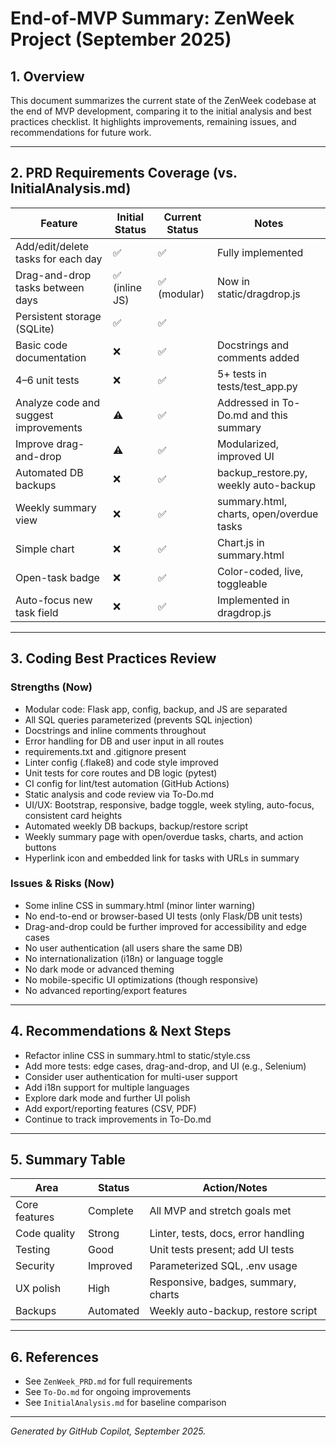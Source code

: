 # End-of-MVP Summary: ZenWeek Project (September 2025)

## 1. Overview
This document summarizes the current state of the ZenWeek codebase at the end of MVP development, comparing it to the initial analysis and best practices checklist. It highlights improvements, remaining issues, and recommendations for future work.

---

## 2. PRD Requirements Coverage (vs. InitialAnalysis.md)

| Feature                                 | Initial Status | Current Status | Notes |
|------------------------------------------|---------------|---------------|-------|
| Add/edit/delete tasks for each day       | ✅            | ✅            | Fully implemented |
| Drag-and-drop tasks between days         | ✅ (inline JS) | ✅ (modular)  | Now in static/dragdrop.js |
| Persistent storage (SQLite)              | ✅            | ✅            | |
| Basic code documentation                 | ❌            | ✅            | Docstrings and comments added |
| 4–6 unit tests                          | ❌            | ✅            | 5+ tests in tests/test_app.py |
| Analyze code and suggest improvements    | ⚠️            | ✅            | Addressed in To-Do.md and this summary |
| Improve drag-and-drop                    | ⚠️            | ✅            | Modularized, improved UI |
| Automated DB backups                     | ❌            | ✅            | backup_restore.py, weekly auto-backup |
| Weekly summary view                      | ❌            | ✅            | summary.html, charts, open/overdue tasks |
| Simple chart                             | ❌            | ✅            | Chart.js in summary.html |
| Open-task badge                          | ❌            | ✅            | Color-coded, live, toggleable |
| Auto-focus new task field                | ❌            | ✅            | Implemented in dragdrop.js |

---

## 3. Coding Best Practices Review

### Strengths (Now)
- Modular code: Flask app, config, backup, and JS are separated
- All SQL queries parameterized (prevents SQL injection)
- Docstrings and inline comments throughout
- Error handling for DB and user input in all routes
- requirements.txt and .gitignore present
- Linter config (.flake8) and code style improved
- Unit tests for core routes and DB logic (pytest)
- CI config for lint/test automation (GitHub Actions)
- Static analysis and code review via To-Do.md
- UI/UX: Bootstrap, responsive, badge toggle, week styling, auto-focus, consistent card heights
- Automated weekly DB backups, backup/restore script
- Weekly summary page with open/overdue tasks, charts, and action buttons
- Hyperlink icon and embedded link for tasks with URLs in summary

### Issues & Risks (Now)
- Some inline CSS in summary.html (minor linter warning)
- No end-to-end or browser-based UI tests (only Flask/DB unit tests)
- Drag-and-drop could be further improved for accessibility and edge cases
- No user authentication (all users share the same DB)
- No internationalization (i18n) or language toggle
- No dark mode or advanced theming
- No mobile-specific UI optimizations (though responsive)
- No advanced reporting/export features

---

## 4. Recommendations & Next Steps
- Refactor inline CSS in summary.html to static/style.css
- Add more tests: edge cases, drag-and-drop, and UI (e.g., Selenium)
- Consider user authentication for multi-user support
- Add i18n support for multiple languages
- Explore dark mode and further UI polish
- Add export/reporting features (CSV, PDF)
- Continue to track improvements in To-Do.md

---

## 5. Summary Table
| Area         | Status         | Action/Notes |
|--------------|---------------|--------------|
| Core features| Complete      | All MVP and stretch goals met |
| Code quality | Strong        | Linter, tests, docs, error handling |
| Testing      | Good          | Unit tests present; add UI tests |
| Security     | Improved      | Parameterized SQL, .env usage |
| UX polish    | High          | Responsive, badges, summary, charts |
| Backups      | Automated     | Weekly auto-backup, restore script |

---

## 6. References
- See `ZenWeek_PRD.md` for full requirements
- See `To-Do.md` for ongoing improvements
- See `InitialAnalysis.md` for baseline comparison

---

*Generated by GitHub Copilot, September 2025.*
